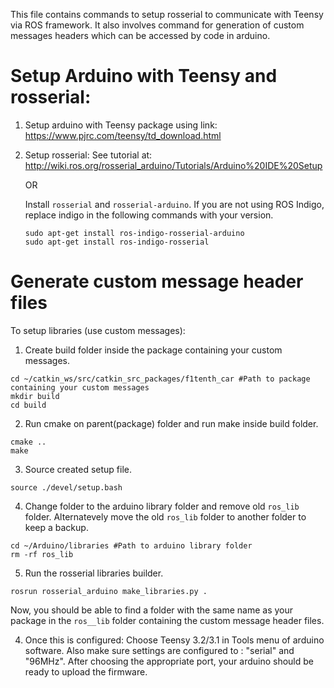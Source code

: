 This file contains commands to setup rosserial to communicate with Teensy via ROS framework. It also involves command for generation of custom messages headers which can be accessed by code in arduino.


# Setup Arduino with Teensy and rosserial:

1.  Setup arduino with Teensy package using link: https://www.pjrc.com/teensy/td_download.html


2.  Setup rosserial:
    See tutorial at: http://wiki.ros.org/rosserial_arduino/Tutorials/Arduino%20IDE%20Setup

    OR

    Install `rosserial` and `rosserial-arduino`. If you are not using ROS Indigo, replace indigo in the following commands with your version.
    ```shell
    sudo apt-get install ros-indigo-rosserial-arduino
    sudo apt-get install ros-indigo-rosserial
    ```

# Generate custom message header files
To setup libraries (use custom messages):
  1. Create build folder inside the package containing your custom messages.
  ```shell
  cd ~/catkin_ws/src/catkin_src_packages/f1tenth_car #Path to package containing your custom messages
  mkdir build
  cd build
  ```

  2. Run cmake on parent(package) folder and run make inside build folder.
  ```shell
  cmake ..
  make
  ```

  3. Source created setup file.
  ```shell
  source ./devel/setup.bash
  ```

  4. Change folder to the arduino library folder and remove old `ros_lib` folder. Alternatevely move the old `ros_lib` folder to another folder to keep a backup.
  ```shell
  cd ~/Arduino/libraries #Path to arduino library folder
  rm -rf ros_lib
  ```

  5. Run the rosserial libraries builder.
  ```shell
  rosrun rosserial_arduino make_libraries.py .
  ```

  Now, you should be able to find a folder with the same name as your package in the `ros__lib` folder containing the custom message header files.

4.  Once this is configured:
    Choose Teensy 3.2/3.1 in Tools menu of arduino software. Also make sure settings are configured to : "serial" and "96MHz".
    After choosing the appropriate port, your arduino should be ready to upload the firmware.
